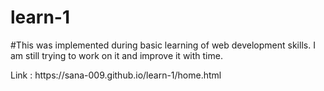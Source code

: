 # learn-1
#This was implemented during basic learning of web development skills. I am still trying to work on it and improve it with time.
<p> Link : https://sana-009.github.io/learn-1/home.html </p>
